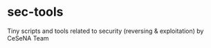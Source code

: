 # sec-tools
Tiny scripts and tools related to security (reversing &amp; exploitation) by CeSeNA Team
